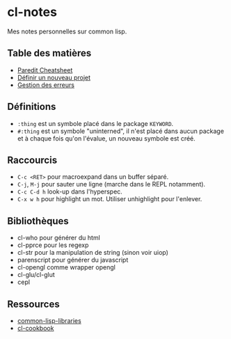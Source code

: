 # cl-notes
Mes notes personnelles sur common lisp.


## Table des matières

* [Paredit Cheatsheet](paredit.pdf)
* [Définir un nouveau projet](projet.md)
* [Gestion des erreurs](erreurs.md)

## Définitions

* `:thing` est un symbole placé dans le package `KEYWORD`.
* `#:thing` est un symbole "uninterned", il n'est placé dans aucun package et à chaque fois qu'on l'évalue, un nouveau symbole est créé.

## Raccourcis

* `C-c <RET>` pour macroexpand dans un buffer séparé.
* `C-j`, `M-j` pour sauter une ligne (marche dans le REPL notamment).
* `C-c C-d h` look-up dans l'hyperspec.
* `C-x w h` pour highlight un mot. Utiliser unhighlight pour l'enlever.


## Bibliothèques

* cl-who pour générer du html
* cl-pprce pour les regexp
* cl-str pour la manipulation de string (sinon voir uiop)
* parenscript pour générer du javascript
* cl-opengl comme wrapper opengl
* cl-glu/cl-glut
* cepl

## Ressources

* [common-lisp-libraries](https://common-lisp-libraries.readthedocs.io/)
* [cl-cookbook](https://lispcookbook.github.io/)